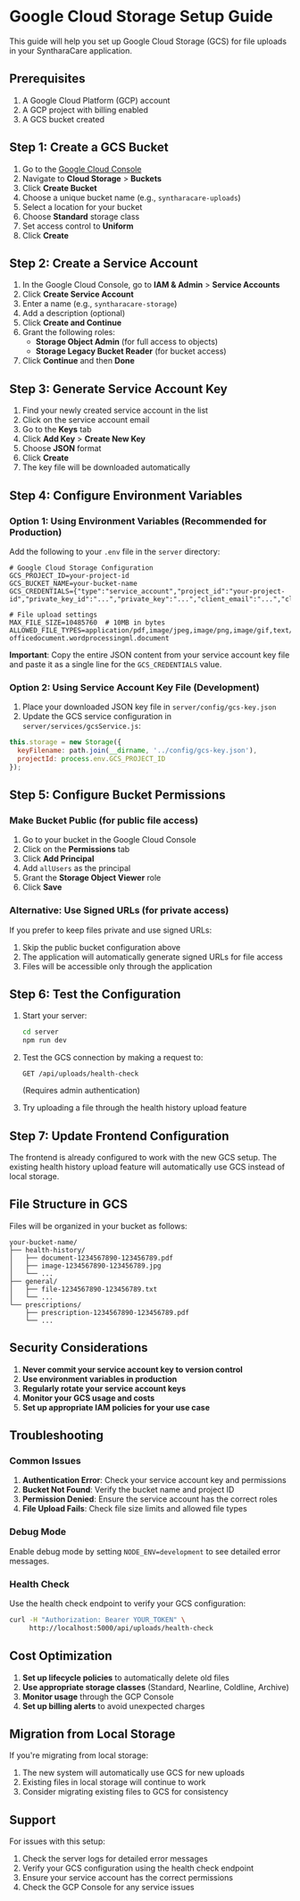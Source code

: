 # Google Cloud Storage Setup Guide

This guide will help you set up Google Cloud Storage (GCS) for file uploads in your SyntharaCare application.

## Prerequisites

1. A Google Cloud Platform (GCP) account
2. A GCP project with billing enabled
3. A GCS bucket created

## Step 1: Create a GCS Bucket

1. Go to the [Google Cloud Console](https://console.cloud.google.com/)
2. Navigate to **Cloud Storage** > **Buckets**
3. Click **Create Bucket**
4. Choose a unique bucket name (e.g., `syntharacare-uploads`)
5. Select a location for your bucket
6. Choose **Standard** storage class
7. Set access control to **Uniform**
8. Click **Create**

## Step 2: Create a Service Account

1. In the Google Cloud Console, go to **IAM & Admin** > **Service Accounts**
2. Click **Create Service Account**
3. Enter a name (e.g., `syntharacare-storage`)
4. Add a description (optional)
5. Click **Create and Continue**
6. Grant the following roles:
   - **Storage Object Admin** (for full access to objects)
   - **Storage Legacy Bucket Reader** (for bucket access)
7. Click **Continue** and then **Done**

## Step 3: Generate Service Account Key

1. Find your newly created service account in the list
2. Click on the service account email
3. Go to the **Keys** tab
4. Click **Add Key** > **Create New Key**
5. Choose **JSON** format
6. Click **Create**
7. The key file will be downloaded automatically

## Step 4: Configure Environment Variables

### Option 1: Using Environment Variables (Recommended for Production)

Add the following to your `.env` file in the `server` directory:

```env
# Google Cloud Storage Configuration
GCS_PROJECT_ID=your-project-id
GCS_BUCKET_NAME=your-bucket-name
GCS_CREDENTIALS={"type":"service_account","project_id":"your-project-id","private_key_id":"...","private_key":"...","client_email":"...","client_id":"...","auth_uri":"...","token_uri":"...","auth_provider_x509_cert_url":"...","client_x509_cert_url":"..."}

# File upload settings
MAX_FILE_SIZE=10485760  # 10MB in bytes
ALLOWED_FILE_TYPES=application/pdf,image/jpeg,image/png,image/gif,text/plain,application/msword,application/vnd.openxmlformats-officedocument.wordprocessingml.document
```

**Important**: Copy the entire JSON content from your service account key file and paste it as a single line for the `GCS_CREDENTIALS` value.

### Option 2: Using Service Account Key File (Development)

1. Place your downloaded JSON key file in `server/config/gcs-key.json`
2. Update the GCS service configuration in `server/services/gcsService.js`:

```javascript
this.storage = new Storage({
  keyFilename: path.join(__dirname, '../config/gcs-key.json'),
  projectId: process.env.GCS_PROJECT_ID
});
```

## Step 5: Configure Bucket Permissions

### Make Bucket Public (for public file access)

1. Go to your bucket in the Google Cloud Console
2. Click on the **Permissions** tab
3. Click **Add Principal**
4. Add `allUsers` as the principal
5. Grant the **Storage Object Viewer** role
6. Click **Save**

### Alternative: Use Signed URLs (for private access)

If you prefer to keep files private and use signed URLs:

1. Skip the public bucket configuration above
2. The application will automatically generate signed URLs for file access
3. Files will be accessible only through the application

## Step 6: Test the Configuration

1. Start your server:
   ```bash
   cd server
   npm run dev
   ```

2. Test the GCS connection by making a request to:
   ```
   GET /api/uploads/health-check
   ```
   (Requires admin authentication)

3. Try uploading a file through the health history upload feature

## Step 7: Update Frontend Configuration

The frontend is already configured to work with the new GCS setup. The existing health history upload feature will automatically use GCS instead of local storage.

## File Structure in GCS

Files will be organized in your bucket as follows:

```
your-bucket-name/
├── health-history/
│   ├── document-1234567890-123456789.pdf
│   ├── image-1234567890-123456789.jpg
│   └── ...
├── general/
│   ├── file-1234567890-123456789.txt
│   └── ...
└── prescriptions/
    ├── prescription-1234567890-123456789.pdf
    └── ...
```

## Security Considerations

1. **Never commit your service account key to version control**
2. **Use environment variables in production**
3. **Regularly rotate your service account keys**
4. **Monitor your GCS usage and costs**
5. **Set up appropriate IAM policies for your use case**

## Troubleshooting

### Common Issues

1. **Authentication Error**: Check your service account key and permissions
2. **Bucket Not Found**: Verify the bucket name and project ID
3. **Permission Denied**: Ensure the service account has the correct roles
4. **File Upload Fails**: Check file size limits and allowed file types

### Debug Mode

Enable debug mode by setting `NODE_ENV=development` to see detailed error messages.

### Health Check

Use the health check endpoint to verify your GCS configuration:

```bash
curl -H "Authorization: Bearer YOUR_TOKEN" \
     http://localhost:5000/api/uploads/health-check
```

## Cost Optimization

1. **Set up lifecycle policies** to automatically delete old files
2. **Use appropriate storage classes** (Standard, Nearline, Coldline, Archive)
3. **Monitor usage** through the GCP Console
4. **Set up billing alerts** to avoid unexpected charges

## Migration from Local Storage

If you're migrating from local storage:

1. The new system will automatically use GCS for new uploads
2. Existing files in local storage will continue to work
3. Consider migrating existing files to GCS for consistency

## Support

For issues with this setup:

1. Check the server logs for detailed error messages
2. Verify your GCS configuration using the health check endpoint
3. Ensure your service account has the correct permissions
4. Check the GCP Console for any service issues
